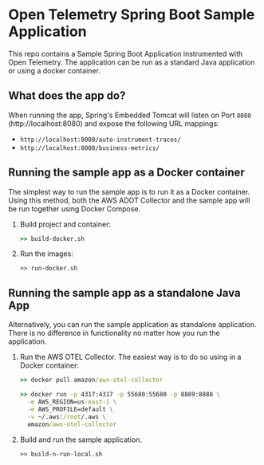 # Open Telemetry Spring Boot Sample Application
This repo contains a Sample Spring Boot Application instrumented with Open Telemetry. The application can be run as a standard Java application or using a docker container.

## What does the app do?
When running the app, Spring's Embedded Tomcat will listen on Port `8080` (http://localhost:8080) and expose the following URL mappings:

* `http://localhost:8080/auto-instrument-traces/`
* `http://localhost:8080/business-metrics/` 


## Running the sample app as a Docker container
The simplest way to run the sample app is to run it as a Docker container. Using this method, both the AWS ADOT Collector and the sample app will be run together using Docker Compose.

1. Build project and container:

    ```cmd
    >> build-docker.sh
    ```

2. Run the images:
    ```
    >> run-docker.sh
    ```

## Running the sample app as a standalone Java App
Alternatively, you can run the sample application as standalone application. There is no difference in functionality no matter how you run the application.

1. Run the AWS OTEL Collector. The easiest way is to do so using in a Docker container:

    ```cmd
    >> docker pull amazon/aws-otel-collector

    >> docker run -p 4317:4317 -p 55680:55680 -p 8889:8888 \
      -e AWS_REGION=us-east-1 \
      -e AWS_PROFILE=default \
      -v ~/.aws:/root/.aws \
      amazon/aws-otel-collector
    ```

2. Build and run the sample application.

    ```
    >> build-n-run-local.sh
    ```

